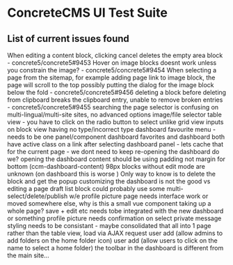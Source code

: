 # ConcreteCMS UI Test Suite

## List of current issues found

When editing a content block, clicking cancel deletes the empty area block - concrete5/concrete5#9453
Hover on image blocks doesnt work unless you constrain the image? - concrete5/concrete5#9454
When selecting a page from the sitemap, for example adding page link to image block, the page will scroll to the top possibly putting the dialog for the image block below the fold - concrete5/concrete5#9456
deleting a block before deleting from clipboard breaks the clipboard entry, unable to remove broken entries - concrete5/concrete5#9455
searching the page selector is confusing on multi-lingual/multi-site sites, no advanced options
image/file selector table view - you have to click on the radio button to select unlike grid view
inputs on block view having no type/incorrect type
dashboard favourite menu - needs to be one panel/component
dashboard favorites and dashboard both have active class on a link after selecting
dashboard panel - lets cache that for the current page - we dont need to keep re-opening the dashboard do we? opening the
dashboard content should be using padding not margin for bottom (ccm-dashboard-content) 98px
blocks without edit mode are unknown (on dashboard this is worse ) Only way to know is to delete the block and get the popup
customizing the dashboard is not the good vs editing a page
draft list block could probably use some multi-select/delete/publish w/e
profile picture page needs interface work or moved somewhere else, why is this a small vue component taking up a whole page? save + edit etc needs tobe integrated with the new dashboard or something
profile picture needs confirmation on select
private message styling needs to be consistant - maybe consolidated that all into 1 page rather than the table view, load via AJAX request
user add (allow admins to add folders on the home folder icon)
user add (allow users to click on the name to select a home folder)
the toolbar in the dashboard is different from the main site...
